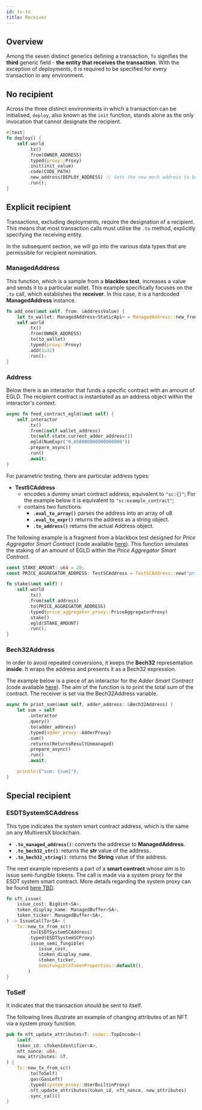 ```yaml
---
id: tx-to
title: Receiver
---
```


[comment]: # "mx-abstract"

## Overview

Among the seven distinct generics defining a transaction, `To` signifies the **third** generic field - **the entity that receives the transaction**. With the exception of deployments, it is required to be specified for every transaction in any environment.

[comment]: # "mx-context-auto"

## No recipient

Across the three distinct environments in which a transaction can be initialised, `deploy`, also known as the `init` function, stands alone as the only invocation that cannot designate the recipient.

```rust title=blackbox.rs
#[test]
fn deploy() {
    self.world
        .tx()
        .from(OWNER_ADDRESS)
        .typed(proxy::Proxy)
        .init(init_value)
        .code(CODE_PATH)
        .new_address(DEPLOY_ADDRESS) // Sets the new mock address to be used for the newly deployed contract.
        .run();
}
```


[comment]: # "mx-context-auto"

## Explicit recipient

Transactions, excluding deployments, require the designation of a recipient. This means that most transaction calls must utilise the `.to` method, explicitly specifying the receiving entity.

In the subsequent section, we will go into the various data types that are permissible for recipient nomination.

### ManagedAddress

This function, which is a sample from a **blackbox test**, increases a value and sends it to a particular wallet. This example specifically focuses on the `.to` call, which establishes the **receiver**. In this case, it is a hardcoded **ManagedAddress** instance.

```rust title=blackbox_test.rs
fn add_one(&mut self, from: &AddressValue) {
    let to_wallet: ManagedAddress<StaticApi> = ManagedAddress::new_from_bytes(&[7u8; 32]);
    self.world
        .tx()
        .from(OWNER_ADDRESS)
        .to(to_wallet)
        .typed(proxy::Proxy)
        .add(1u32)
        .run();
}
```

### Address

Below there is an interactor that funds a specific contract with an amount of EGLD. The recipient contract is instantiated as an address object within the interactor's context.

```rust title=interactor.rs
async fn feed_contract_egld(&mut self) {
    self.interactor
        .tx()
        .from(&self.wallet_address)
        .to(self.state.current_adder_address())
        .egld(NumExpr("0,050000000000000000"))
        .prepare_async()
        .run()
        .await;
}
```

For parametric testing, there are particular address types:

- **TestSCAddress**
  - encodes a dummy smart contract address, equivalent to `"sc:{}"`; For the example below it is equivalent to `"sc:example_contract"`;
  - contains two functions:
    - **`.eval_to_array()`** parses the address into an array of u8.
    - **`.eval_to_expr()`** returns the address as a string object.
    - **`.to_address()`** returns the actual Address object.
  
The following example is a fragment from a blackbox test designed for *Price Aggregator Smart Contract* (code available [here](https://github.com/multiversx/mx-sdk-rs/tree/master/contracts/core/price-aggregator)). This function simulates the staking of an amount of EGLD within the *Price Aggregator Smart Contract*.
```rust title=price_aggregator_blackbox_test.rs
const STAKE_AMOUNT: u64 = 20;
const PRICE_AGGREGATOR_ADDRESS: TestSCAddress = TestSCAddress::new("price-aggregator");

fn stake(&mut self) {
    self.world
        .tx()
        .from(self.address)
        .to(PRICE_AGGREGATOR_ADDRESS)
        .typed(price_aggregator_proxy::PriceAggregatorProxy)
        .stake()
        .egld(STAKE_AMOUNT)
        .run();
}
```

### Bech32Address
In order to avoid repeated conversions, it keeps the **Bech32** representation **inside**. It wraps the address and presents it as a Bech32 expression.

The example below is a piece of an interactor for the *Adder Smart Contract* (code available [here](https://github.com/multiversx/mx-sdk-rs/tree/master/contracts/examples/adder)). The aim of the function is to print the total sum of the contract. The receiver is set via the Bech32Address variable.

```rust title=interact.rs
async fn print_sum(&mut self, adder_address: &Bech32Address) {
    let sum = self
        .interactor
        .query()
        .to(adder_address)
        .typed(adder_proxy::AdderProxy)
        .sum()
        .returns(ReturnsResultUnmanaged)
        .prepare_async()
        .run()
        .await;

    println!("sum: {sum}");
}
```

[comment]: # "mx-context-auto"

## Special recipient

### ESDTSystemSCAddress
This type indicates the system smart contract address, which is the same on any MultiversX blockchain.
  - **`.to_managed_address()`**: converts the addresse to **ManagedAddress**.
  - **`.to_bech32_str()`**: returns the **str** value of the address.
  - **`.to_bech32_string()`**: returns the **String** value of the address.

The next example represents a part of a **smart contract** whose aim is to issue semi-fungible tokens. The call is made via a system proxy for the ESDT system smart contract. More details regarding the system proxy can be found [here TBD](https://github.com/multiversx/mx-sdk-rs/tree/master/contracts/examples/adder).
```rust title=lib.rs
fn sft_issue(
    issue_cost: BigUint<SA>,
    token_display_name: ManagedBuffer<SA>,
    token_ticker: ManagedBuffer<SA>,
) -> IssueCallTo<SA> {
    Tx::new_tx_from_sc()
        .to(ESDTSystemSCAddress)
        .typed(ESDTSystemSCProxy)
        .issue_semi_fungible(
            issue_cost,
            &token_display_name,
            &token_ticker,
            SemiFungibleTokenProperties::default(),
        )
}
```
### ToSelf
It indicates that the transaction should be sent to itself.

The following lines illustrate an example of changing attributes of an NFT via a system proxy function.
```rust title=lib.rs
pub fn nft_update_attributes<T: codec::TopEncode>(
    &self,
    token_id: &TokenIdentifier<A>,
    nft_nonce: u64,
    new_attributes: &T,
) {
    Tx::new_tx_from_sc()
        .to(ToSelf)
        .gas(GasLeft)
        .typed(system_proxy::UserBuiltinProxy)
        .nft_update_attributes(token_id, nft_nonce, new_attributes)
        .sync_call()
}
```